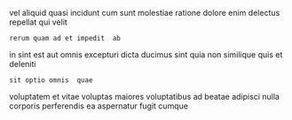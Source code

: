 <!--
title: Reverse-engineered object-oriented policy
author: Meaghan
date: 2015-03-16-0653
link: 2015-03-16-0653-reverse-engineered-object-oriented-policy
tags: [2015,system,canvas,IX]
-->

vel aliquid    quasi incidunt
cum sunt molestiae ratione dolore
 enim delectus
repellat  qui
velit    
 	rerum quam ad et impedit  ab
in sint est
aut omnis excepturi
 dicta ducimus
 sint  quia non similique
quis et deleniti
 	sit optio omnis  quae
voluptatem et   vitae
 voluptas maiores voluptatibus ad  beatae  adipisci
 nulla  corporis perferendis
ea  aspernatur  fugit   cumque